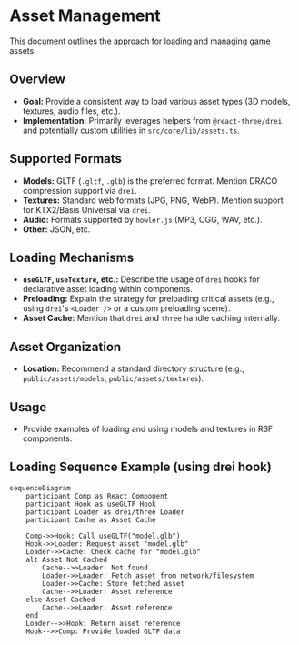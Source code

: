# Asset Management

This document outlines the approach for loading and managing game assets.

## Overview

- **Goal:** Provide a consistent way to load various asset types (3D models, textures, audio files, etc.).
- **Implementation:** Primarily leverages helpers from `@react-three/drei` and potentially custom utilities in `src/core/lib/assets.ts`.

## Supported Formats

- **Models:** GLTF (`.gltf`, `.glb`) is the preferred format. Mention DRACO compression support via `drei`.
- **Textures:** Standard web formats (JPG, PNG, WebP). Mention support for KTX2/Basis Universal via `drei`.
- **Audio:** Formats supported by `howler.js` (MP3, OGG, WAV, etc.).
- **Other:** JSON, etc.

## Loading Mechanisms

- **`useGLTF`, `useTexture`, etc.:** Describe the usage of `drei` hooks for declarative asset loading within components.
- **Preloading:** Explain the strategy for preloading critical assets (e.g., using `drei`'s `<Loader />` or a custom preloading scene).
- **Asset Cache:** Mention that `drei` and `three` handle caching internally.

## Asset Organization

- **Location:** Recommend a standard directory structure (e.g., `public/assets/models`, `public/assets/textures`).

## Usage

- Provide examples of loading and using models and textures in R3F components.

## Loading Sequence Example (using drei hook)

```mermaid
sequenceDiagram
    participant Comp as React Component
    participant Hook as useGLTF Hook
    participant Loader as drei/three Loader
    participant Cache as Asset Cache

    Comp->>Hook: Call useGLTF("model.glb")
    Hook->>Loader: Request asset "model.glb"
    Loader->>Cache: Check cache for "model.glb"
    alt Asset Not Cached
        Cache-->>Loader: Not found
        Loader->>Loader: Fetch asset from network/filesystem
        Loader->>Cache: Store fetched asset
        Cache-->>Loader: Asset reference
    else Asset Cached
        Cache-->>Loader: Asset reference
    end
    Loader-->>Hook: Return asset reference
    Hook-->>Comp: Provide loaded GLTF data

```
